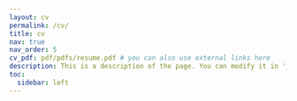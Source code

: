```yaml
---
layout: cv
permalink: /cv/
title: cv
nav: true
nav_order: 5
cv_pdf: pdf/pdfs/resume.pdf # you can also use external links here
description: This is a description of the page. You can modify it in '_pages/cv.md'. You can also change or remove the top pdf download button.
toc:
  sidebar: left
---
```

